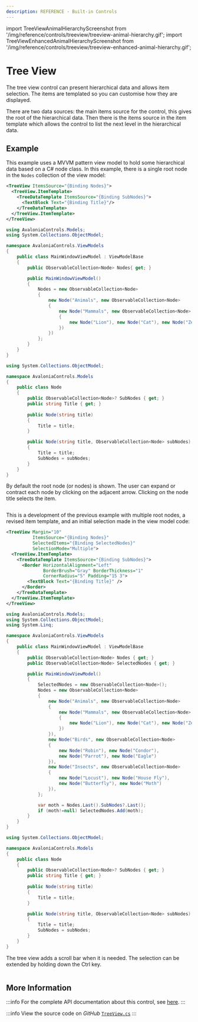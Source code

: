```yaml
---
description: REFERENCE - Built-in Controls
---
```


import TreeViewAnimalHierarchyScreenshot from '/img/reference/controls/treeview/treeview-animal-hierarchy.gif';
import TreeViewEnhancedAnimalHierarchyScreenshot from '/img/reference/controls/treeview/treeview-enhanced-animal-hierarchy.gif';

# Tree View

The tree view control can present hierarchical data and allows item selection. The items are templated so you can customise how they are displayed.

There are two data sources: the main items source for the control, this gives the root of the hierarchical data. Then there is the items source in the item template which allows the control to list the next level in the hierarchical data.

## Example

This example uses a MVVM pattern view model to hold some hierarchical data based on a C# node class. In this example, there is a single root node in the `Nodes` collection of the view model:

```xml
<TreeView ItemsSource="{Binding Nodes}">
  <TreeView.ItemTemplate>
    <TreeDataTemplate ItemsSource="{Binding SubNodes}">
      <TextBlock Text="{Binding Title}"/>
    </TreeDataTemplate>
  </TreeView.ItemTemplate>
</TreeView>
```

```csharp title='C# View Model'
using AvaloniaControls.Models;
using System.Collections.ObjectModel;

namespace AvaloniaControls.ViewModels
{
    public class MainWindowViewModel : ViewModelBase
    {
        public ObservableCollection<Node> Nodes{ get; }

        public MainWindowViewModel()
        {
            Nodes = new ObservableCollection<Node>
            {                
                new Node("Animals", new ObservableCollection<Node>
                {
                    new Node("Mammals", new ObservableCollection<Node>
                    {
                        new Node("Lion"), new Node("Cat"), new Node("Zebra")
                    })
                })
            };
        }
    }
}
```

```csharp title='C# Node Class'
using System.Collections.ObjectModel;

namespace AvaloniaControls.Models
{
    public class Node
    {
        public ObservableCollection<Node>? SubNodes { get; }
        public string Title { get; }
  
        public Node(string title)
        {
            Title = title;
        }

        public Node(string title, ObservableCollection<Node> subNodes)
        {
            Title = title;
            SubNodes = subNodes;
        }
    }
}
```

By default the root node (or nodes) is shown. The user can expand or contract each node by clicking on the adjacent arrow. Clicking on the node title selects the item.

<img src={TreeViewAnimalHierarchyScreenshot} alt="" />

This is a development of the previous example with multiple root nodes, a revised item template, and an initial selection made in the view model code:

```xml
<TreeView Margin="10"
          ItemsSource="{Binding Nodes}" 
          SelectedItems="{Binding SelectedNodes}"
          SelectionMode="Multiple">
  <TreeView.ItemTemplate>
    <TreeDataTemplate ItemsSource="{Binding SubNodes}">
      <Border HorizontalAlignment="Left"
              BorderBrush="Gray" BorderThickness="1"
              CornerRadius="5" Padding="15 3">
        <TextBlock Text="{Binding Title}" />
      </Border>
    </TreeDataTemplate>
  </TreeView.ItemTemplate>
</TreeView>
```

```csharp title='C# View Model'
using AvaloniaControls.Models;
using System.Collections.ObjectModel;
using System.Linq;

namespace AvaloniaControls.ViewModels
{
    public class MainWindowViewModel : ViewModelBase
    {
        public ObservableCollection<Node> Nodes { get; }
        public ObservableCollection<Node> SelectedNodes { get; }

        public MainWindowViewModel()
        {
            SelectedNodes = new ObservableCollection<Node>();
            Nodes = new ObservableCollection<Node>
            {                
                new Node("Animals", new ObservableCollection<Node>
                {
                    new Node("Mammals", new ObservableCollection<Node>
                    {
                        new Node("Lion"), new Node("Cat"), new Node("Zebra")
                    })
                }),
                new Node("Birds", new ObservableCollection<Node>
                {
                    new Node("Robin"), new Node("Condor"), 
                    new Node("Parrot"), new Node("Eagle")
                }),
                new Node("Insects", new ObservableCollection<Node>
                {
                    new Node("Locust"), new Node("House Fly"), 
                    new Node("Butterfly"), new Node("Moth")
                }),
            };

            var moth = Nodes.Last().SubNodes?.Last();
            if (moth!=null) SelectedNodes.Add(moth);    
        }
    }
}
```

```csharp title='C# Node Class'
using System.Collections.ObjectModel;

namespace AvaloniaControls.Models
{
    public class Node
    {
        public ObservableCollection<Node>? SubNodes { get; }
        public string Title { get; }
  
        public Node(string title)
        {
            Title = title;
        }

        public Node(string title, ObservableCollection<Node> subNodes)
        {
            Title = title;
            SubNodes = subNodes;
        }
    }
}
```

The tree view adds a scroll bar when it is needed. The selection can be extended by holding down the Ctrl key.

<img src={TreeViewEnhancedAnimalHierarchyScreenshot} alt="" />

## More Information

:::info
For the complete API documentation about this control, see [here](https://api-docs.avaloniaui.net/docs/T_Avalonia_Controls_TreeView).
:::

:::info
View the source code on _GitHub_ [`TreeView.cs`](https://github.com/AvaloniaUI/Avalonia/blob/master/src/Avalonia.Controls/TreeView.cs)
:::
